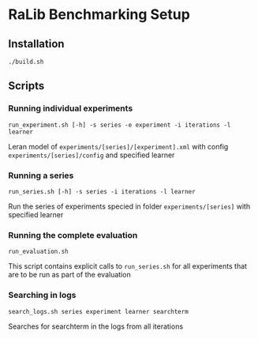 
# RaLib Benchmarking Setup

## Installation

```
./build.sh
```

## Scripts

### Running individual experiments

```
run_experiment.sh [-h] -s series -e experiment -i iterations -l learner 
```

Leran model of ```experiments/[series]/[experiment].xml``` with config 
```experiments/[series]/config``` and specified learner

### Running a series

```
run_series.sh [-h] -s series -i iterations -l learner
```

Run the series of experiments specied in folder 
```experiments/[series]``` with specified learner

### Running the complete evaluation

```
run_evaluation.sh
```

This script contains explicit calls to ```run_series.sh``` for
all experiments that are to be run as part of the evaluation

### Searching in logs

```
search_logs.sh series experiment learner searchterm
```

Searches for searchterm in the logs from all iterations

